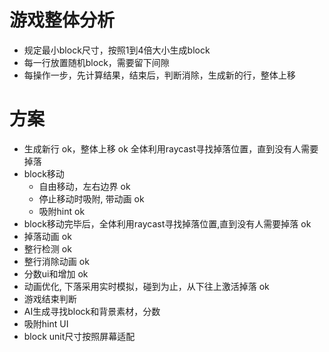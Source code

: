 # 游戏整体分析
* 规定最小block尺寸，按照1到4倍大小生成block
* 每一行放置随机block，需要留下间隙
* 每操作一步，先计算结果，结束后，判断消除，生成新的行，整体上移

# 方案
* 生成新行 ok，整体上移 ok
    全体利用raycast寻找掉落位置，直到没有人需要掉落
* block移动
    * 自由移动，左右边界 ok
    * 停止移动时吸附, 带动画 ok
    * 吸附hint ok
* block移动完毕后，全体利用raycast寻找掉落位置,直到没有人需要掉落 ok
* 掉落动画 ok
* 整行检测 ok
* 整行消除动画 ok
* 分数ui和增加 ok
* 动画优化, 下落采用实时模拟，碰到为止，从下往上激活掉落 ok
* 游戏结束判断
* AI生成寻找block和背景素材，分数
* 吸附hint UI
* block unit尺寸按照屏幕适配
